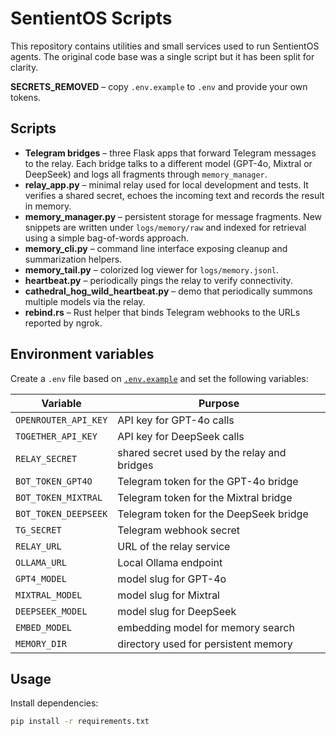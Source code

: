 # SentientOS Scripts

This repository contains utilities and small services used to run SentientOS agents. The original code base was a single script but it has been split for clarity.

**SECRETS_REMOVED** – copy `.env.example` to `.env` and provide your own tokens.

## Scripts

- **Telegram bridges** – three Flask apps that forward Telegram messages to the relay. Each bridge talks to a different model (GPT-4o, Mixtral or DeepSeek) and logs all fragments through `memory_manager`.
- **relay_app.py** – minimal relay used for local development and tests. It verifies a shared secret, echoes the incoming text and records the result in memory.
- **memory_manager.py** – persistent storage for message fragments. New snippets are written under `logs/memory/raw` and indexed for retrieval using a simple bag-of-words approach.
- **memory_cli.py** – command line interface exposing cleanup and summarization helpers.
- **memory_tail.py** – colorized log viewer for `logs/memory.jsonl`.
- **heartbeat.py** – periodically pings the relay to verify connectivity.
- **cathedral_hog_wild_heartbeat.py** – demo that periodically summons multiple models via the relay.
- **rebind.rs** – Rust helper that binds Telegram webhooks to the URLs reported by ngrok.

## Environment variables

Create a `.env` file based on [`.env.example`](./.env.example) and set the following variables:

| Variable           | Purpose                                       |
|--------------------|-----------------------------------------------|
| `OPENROUTER_API_KEY` | API key for GPT-4o calls                  |
| `TOGETHER_API_KEY`   | API key for DeepSeek calls                 |
| `RELAY_SECRET`       | shared secret used by the relay and bridges |
| `BOT_TOKEN_GPT4O`    | Telegram token for the GPT-4o bridge        |
| `BOT_TOKEN_MIXTRAL`  | Telegram token for the Mixtral bridge       |
| `BOT_TOKEN_DEEPSEEK` | Telegram token for the DeepSeek bridge      |
| `TG_SECRET`          | Telegram webhook secret                     |
| `RELAY_URL`          | URL of the relay service                    |
| `OLLAMA_URL`         | Local Ollama endpoint                       |
| `GPT4_MODEL`         | model slug for GPT-4o                       |
| `MIXTRAL_MODEL`      | model slug for Mixtral                      |
| `DEEPSEEK_MODEL`     | model slug for DeepSeek                     |
| `EMBED_MODEL`        | embedding model for memory search           |
| `MEMORY_DIR`         | directory used for persistent memory        |

## Usage

Install dependencies:

```bash
pip install -r requirements.txt
```

